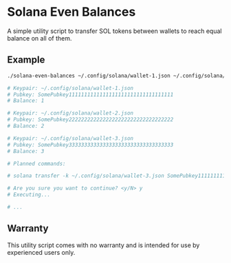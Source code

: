 # Solana Even Balances

A simple utility script to transfer SOL tokens between wallets to reach equal balance on all of them.

## Example

```bash
./solana-even-balances ~/.config/solana/wallet-1.json ~/.config/solana/wallet-2.json ~/.config/solana/wallet-3.json

# Keypair: ~/.config/solana/wallet-1.json
# Pubkey: SomePubkey1111111111111111111111111111111111
# Balance: 1

# Keypair: ~/.config/solana/wallet-2.json
# Pubkey: SomePubkey2222222222222222222222222222222222
# Balance: 2

# Keypair: ~/.config/solana/wallet-3.json
# Pubkey: SomePubkey3333333333333333333333333333333333
# Balance: 3

# Planned commands:

# solana transfer -k ~/.config/solana/wallet-3.json SomePubkey1111111111111111111111111111111111 1

# Are you sure you want to continue? <y/N> y
# Executing...

# ...
```

## Warranty

This utility script comes with no warranty and is intended for use by experienced users only.
